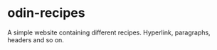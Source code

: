 # odin-recipes

A simple website containing different recipes. Hyperlink, paragraphs, headers and so on.